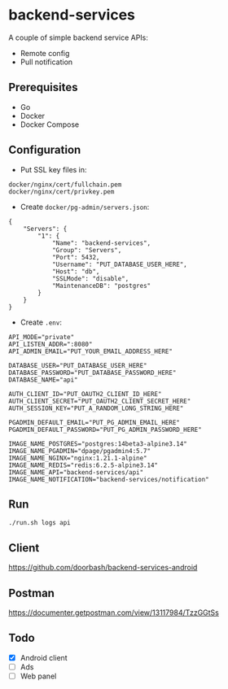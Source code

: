 # backend-services
A couple of simple backend service APIs:
- Remote config
- Pull notification 

## Prerequisites
- Go
- Docker
- Docker Compose

## Configuration
- Put SSL key files in:
```
docker/nginx/cert/fullchain.pem
docker/nginx/cert/privkey.pem
```

- Create `docker/pg-admin/servers.json`:
```
{
    "Servers": {
        "1": {
            "Name": "backend-services",
            "Group": "Servers",
            "Port": 5432,
            "Username": "PUT_DATABASE_USER_HERE",
            "Host": "db",
            "SSLMode": "disable",
            "MaintenanceDB": "postgres"
        }
    }
}
```

- Create `.env`:
```
API_MODE="private"
API_LISTEN_ADDR=":8080"
API_ADMIN_EMAIL="PUT_YOUR_EMAIL_ADDRESS_HERE"

DATABASE_USER="PUT_DATABASE_USER_HERE"
DATABASE_PASSWORD="PUT_DATABASE_PASSWORD_HERE"
DATABASE_NAME="api"

AUTH_CLIENT_ID="PUT_OAUTH2_CLIENT_ID_HERE"
AUTH_CLIENT_SECRET="PUT_OAUTH2_CLIENT_SECRET_HERE"
AUTH_SESSION_KEY="PUT_A_RANDOM_LONG_STRING_HERE"

PGADMIN_DEFAULT_EMAIL="PUT_PG_ADMIN_EMAIL_HERE"
PGADMIN_DEFAULT_PASSWORD="PUT_PG_ADMIN_PASSWORD_HERE"

IMAGE_NAME_POSTGRES="postgres:14beta3-alpine3.14"
IMAGE_NAME_PGADMIN="dpage/pgadmin4:5.7"
IMAGE_NAME_NGINX="nginx:1.21.1-alpine"
IMAGE_NAME_REDIS="redis:6.2.5-alpine3.14"
IMAGE_NAME_API="backend-services/api"
IMAGE_NAME_NOTIFICATION="backend-services/notification"
```

## Run
```
./run.sh logs api
```

## Client
https://github.com/doorbash/backend-services-android

## Postman
https://documenter.getpostman.com/view/13117984/TzzGGtSs

## Todo
- [x] Android client
- [ ] Ads
- [ ] Web panel